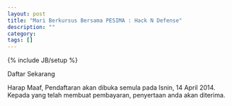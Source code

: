 ```yaml
---
layout: post
title: "Mari Berkursus Bersama PESIMA : Hack N Defense"
description: ""
category: 
tags: []
---
```

{% include JB/setup %}

Daftar Sekarang  

Harap Maaf, Pendaftaran akan dibuka semula pada Isnin, 14 April 2014. Kepada yang telah membuat pembayaran, penyertaan anda akan diterima.



